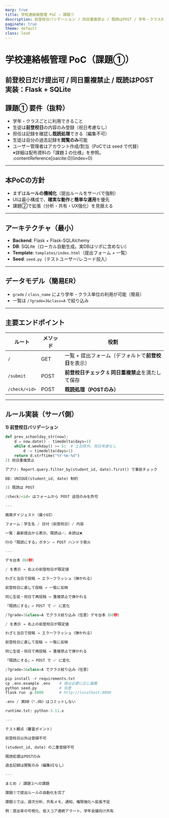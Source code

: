 ```yaml
---
marp: true
title: 学校連絡帳管理 PoC — 課題①
description: 前登校日バリデーション / 同日重複禁止 / 既読はPOST / 学年・クラス対応（簡易）
paginate: true
theme: default
class: lead
---
```


# 学校連絡帳管理 PoC（課題①）
**前登校日だけ提出可 / 同日重複禁止 / 既読はPOST**  
実装：Flask + SQLite  
---

## 課題① 要件（抜粋）
- 学年・クラスごとに利用できること  
- 生徒は**前登校日**の内容のみ登録（祝日考慮なし）  
- 担任は記録を確認し**既読処理**できる（編集不可）  
- 生徒は自分の過去記録を**閲覧のみ**可能  
- ユーザー管理者はアカウント作成/割当（PoCでは seed で代替）  
※詳細は配布資料の「課題１の仕様」を参照。 :contentReference[oaicite:0]{index=0}

---

## 本PoCの方針
- まずは**ルールの機械化**（提出ルールをサーバで強制）  
- UIは最小構成で、**確実な動作**と**簡単な運用**を優先  
- 課題②で拡張（分析・共有・UX強化）を見据える

---

## アーキテクチャ（最小）
- **Backend**: Flask + Flask-SQLAlchemy  
- **DB**: SQLite（ローカル自動生成。実DBはリポに含めない）  
- **Template**: `templates/index.html`（提出フォーム + 一覧）  
- **Seed**: `seed.py`（テストユーザー/レコード投入）

---

## データモデル（簡易ER）
- `grade` / `class_name` により学年・クラス単位の利用が可能（簡易）  
- 一覧は `/?grade=3&class=A` で絞り込み

---

## 主要エンドポイント
| ルート | メソッド | 役割 |
|---|---|---|
| `/` | GET | 一覧 + 提出フォーム（デフォルトで**前登校日**を表示） |
| `/submit` | POST | **前登校日チェック** & **同日重複禁止**を満たして保存 |
| `/check/<id>` | POST | **既読処理（POSTのみ）** |

---

## ルール実装（サーバ側）
**1) 前登校日バリデーション**  
```python
def prev_schoolday_str(now):
    d = now.date() - timedelta(days=1)
    while d.weekday() >= 5:  # 土日除外、祝日考慮なし
        d -= timedelta(days=1)
    return d.strftime("%Y-%m-%d")
2) 同日重複禁止

アプリ: Report.query.filter_by(student_id, date).first() で事前チェック

DB: UNIQUE(student_id, date) 制約

3) 既読は POST

/check/<id> はフォームから POST 送信のみを許可

---

画面ダイジェスト（最小UI）

フォーム：学生名 / 日付（前登校日）/ 内容

一覧：最新提出から表示、既読は✅、未読は❌

行の「既読にする」ボタン = POST ハンドラ発火

---

デモ台本（60秒）

/ を表示 → 右上の前登校日が既定値

わざと当日で投稿 → エラーフラッシュ（弾かれる）

前登校日に直して投稿 → 一覧に反映

同じ生徒・同日で再投稿 → 重複禁止で弾かれる

「既読にする」→ POST で ✅ に変化

/?grade=3&class=A でクラス絞り込み（任意）デモ台本（60秒）

/ を表示 → 右上の前登校日が既定値

わざと当日で投稿 → エラーフラッシュ（弾かれる）

前登校日に直して投稿 → 一覧に反映

同じ生徒・同日で再投稿 → 重複禁止で弾かれる

「既読にする」→ POST で ✅ に変化

/?grade=3&class=A でクラス絞り込み（任意）

pip install -r requirements.txt
cp .env.example .env    # 値は必要に応じ編集
python seed.py          # 任意
flask run -p 8000       # http://localhost:8000

.env / 実DB（*.db）はコミットしない

runtime.txt: python-3.11.x

---

テスト観点（審査ポイント）

前登校日以外は登録不可

(student_id, date) の二重登録不可

既読処理はPOSTのみ

過去記録は閲覧のみ（編集UIなし）

---

まとめ / 課題②への課題

課題①で提出ルールの自動化を完了

課題②では、週次分析、共有メモ、通知、権限強化へ拡張予定

例：提出率の可視化、低スコア連続アラート、学年会議向け共有

